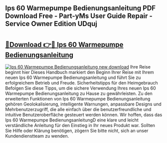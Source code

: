 ## Ips 60 Warmepumpe Bedienungsanleitung PDF Download Free - Part-yMs User Guide Repair - Service Owner Edition UDquj

# <h2><a href="http://df5g90h.blite.top/?on=Ips+60+Warmepumpe+Bedienungsanleitung">🔗Download 👉🔴 Ips 60 Warmepumpe Bedienungsanleitung</a></h2>

[![Ips 60 Warmepumpe Bedienungsanleitung new download](https://i.imgur.com/lujVjoI.png)](http://df5g90h.blite.top/?on=Ips+60+Warmepumpe+Bedienungsanleitung)
Ihre Reise beginnt hier Dieses Handbuch markiert den Beginn Ihrer Reise mit Ihrem neuen Ips 60 Warmepumpe Bedienungsanleitung und führt Sie zu erfolgreichem Betrieb und Freude. Sicherheitstipps für den Heimgebrauch Befolgen Sie diese Tipps, um die sichere Verwendung Ihres neuen Ips 60 Warmepumpe Bedienungsanleitung zu Hause zu gewährleisten. Zu den erweiterten Funktionen von Ips 60 Warmepumpe Bedienungsanleitung gehören Geolokalisierung, intelligente Warnungen, anpassbare Designs und Mehrbenutzerzugriff, die alle einfach über die benutzerfreundliche und intuitive Benutzeroberfläche gesteuert werden können. Wir hoffen, dass das Ips 60 Warmepumpe BedienungsanleitungD eine klare und leicht verständliche Anleitung für den Einstieg in Ihr neues Produkt war. Sollten Sie Hilfe oder Klärung benötigen, zögern Sie bitte nicht, sich an unser Kundendienstteam zu wenden.
